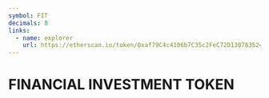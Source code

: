 ```yaml
---
symbol: FIT
decimals: 8
links:
  - name: explorer
    url: https://etherscan.io/token/0xaf79C4c4106b7C35c2FeC72D130783524f821D89
---
```


# FINANCIAL INVESTMENT TOKEN
